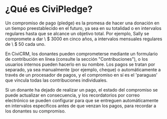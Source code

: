 ¿Qué es CiviPledge?
===================

Un compromiso de pago (pledge) es la promesa de hacer una donación en un tiempo preestablecido en el futuro, ya sea en su totalidad o en intervalos regulares hasta que se alcance un objetivo total. Por ejemplo, Sally se compromete a dar \ $ 3000 en cinco años, a intervalos mensuales regulares de \ $ 50 cada uno.

En CiviCRM, los donantes pueden comprometerse mediante un formulario de contribución en línea (consulte la sección "Contribuciones"), o los usuarios internos pueden hacerlo en su nombre. Los pagos se tratan por separado, ya sea manualmente (por ejemplo, cheque) o automáticamente a través de un procesador de pagos, y el compromiso en sí es el 'paraguas' que vincula todas las contribuciones individuales.

Si un donante ha dejado de realizar un pago, el estado del compromiso se puede actualizar en consecuencia, y los recordatorios por correo electrónico se pueden configurar para que se entreguen automáticamente en intervalos específicos antes de que venzan los pagos, para recordar a los donantes su compromiso.